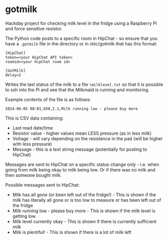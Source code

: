 gotmilk
=======

Hackday project for checking milk level in the fridge using a Raspberry Pi and force sensitive resistor.

The Python code posts to a specific room in HipChat - so ensure that you have a `.gotmilk` file in the directory or in /etc/gotmilk that has this format:

    [HipChat]
    token=<your HipChat API token>
    roomid=<your HipChat room id>

    [GotMilk]
    delay=2

Writes the last status of the milk to a file `\milklevel.txt` so that it is possible to ssh into the Pi and see that the Milkmaid is running and monitoring.

Example contents of the file is as follows:

    2014-06-05 08:01,650,2.1,Milk running low - please buy more

This is CSV data containing:

- Last read date/time
- Resistor value - higher values mean LESS pressure (as in less milk)
- Voltage - will vary depending on the resistence in the pad (will be higher with less pressure)
- Message - this is a text string message (potentially for posting to HipChat)

Messages are sent to HipChat on a specific status change only - i.e. when going from milk being okay to milk being low. Or if there was no milk and then someone bought milk.

Possible messages sent to HipChat:

- Milk has all gone (or been left out of the fridge!) - This is shown if the milk has literally all gone or is too low to measure or has been left out of the fridge
- Milk running low - please buy more - This is shown if the milk level is getting low
- Milk level currently okay - This is shown if there is currently sufficient milk
- Milk is plentiful! - This is shown if there is a lot of milk left


